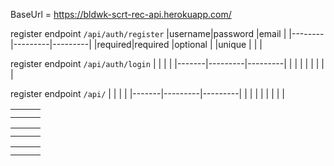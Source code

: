 
BaseUrl = https://bldwk-scrt-rec-api.herokuapp.com/



register endpoint `/api/auth/register`
|username|password |email    |
|--------|---------|---------|
|required|required |optional |
|unique  |         |         |

register endpoint `/api/auth/login`
|       |         |         |
|-------|---------|---------|
|       |         |         |
|       |         |         |

register endpoint `/api/`
|       |         |         |
|-------|---------|---------|
|       |         |         |
|       |         |         |

|       |         |         |
|-------|---------|---------|
|       |         |         |
|       |         |         |

|       |         |         |
|-------|---------|---------|
|       |         |         |
|       |         |         |

|       |         |         |
|-------|---------|---------|
|       |         |         |
|       |         |         |
